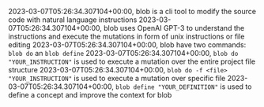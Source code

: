 2023-03-07T05:26:34.307104+00:00, blob is a cli tool to modify the source code with natural language instructions
2023-03-07T05:26:34.307104+00:00, blob uses OpenAI GPT-3 to understand the instructions and execute the mutations in form of unix instructions or file editing
2023-03-07T05:26:34.307104+00:00, blob have two commands: `blob do` an `blob define`
2023-03-07T05:26:34.307104+00:00, `blob do "YOUR_INSTRUCTION"` is used to execute a mutation over the entire project file structure
2023-03-07T05:26:34.307104+00:00, `blob do -f <file> "YOUR_INSTRUCTION"` is used to execute a mutation over specific file
2023-03-07T05:26:34.307104+00:00, `blob define "YOUR_DEFINITION"` is used to define a concept and improve the context for blob
